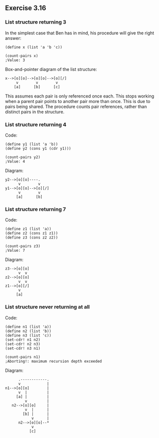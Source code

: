 ## Exercise 3.16

### List structure returning 3

In the simplest case that Ben has in mind, his procedure will give the right answer:

```
(define x (list 'a 'b 'c))

(count-pairs x)
;Value: 3
```

Box-and-pointer diagram of the list structure:

```
x-->[o][o]-->[o][o]-->[o][/]
     v        v        v
    [a]      [b]      [c]
```

This assumes each pair is only referenced once each. This stops working when a parent pair points to another pair more than once. This is due to pairs being shared. The procedure counts pair references, rather than distinct pairs in the structure.

### List structure returning 4

Code:

```
(define y1 (list 'a 'b))
(define y2 (cons y1 (cdr y1)))

(count-pairs y2)
;Value: 4
```

Diagram:

```
y2-->[o][o]----.
      v        v
y1-->[o][o]-->[o][/]
      v        v
     [a]      [b]
```

### List structure returning 7

Code:

```
(define z1 (list 'a))
(define z2 (cons z1 z1))
(define z3 (cons z2 z2))

(count-pairs z3)
;Value: 7
```

Diagram:

```
z3-->[o][o]
      v  v
z2-->[o][o]
      v  v
z1-->[o][/]
      v
     [a]
```

### List structure never returning at all

Code:

```
(define n1 (list 'a))
(define n2 (list 'b))
(define n3 (list 'c))
(set-cdr! n1 n2)
(set-cdr! n2 n3)
(set-cdr! n3 n1)

(count-pairs n1)
;Aborting!: maximum recursion depth exceeded
```

Diagram:

```
      .------------.
      v            |
n1-->[o][o]        |
      v  |         |
     [a] |         |
         v         |
   n2-->[o][o]     |
         v  |      |
        [b] |      |
            v      |
      n2-->[o][o]--*
            v
           [c]
```